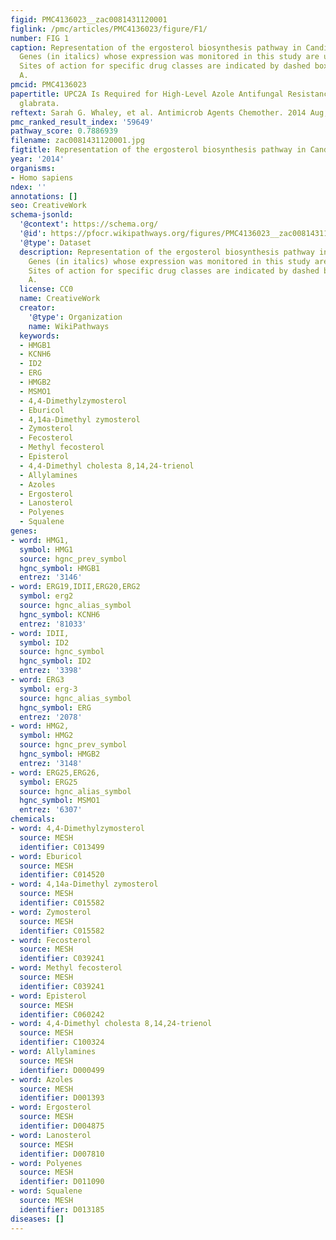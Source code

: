 ```yaml
---
figid: PMC4136023__zac0081431120001
figlink: /pmc/articles/PMC4136023/figure/F1/
number: FIG 1
caption: Representation of the ergosterol biosynthesis pathway in Candida glabrata.
  Genes (in italics) whose expression was monitored in this study are underlined.
  Sites of action for specific drug classes are indicated by dashed box. CoA, coenzyme
  A.
pmcid: PMC4136023
papertitle: UPC2A Is Required for High-Level Azole Antifungal Resistance in Candida
  glabrata.
reftext: Sarah G. Whaley, et al. Antimicrob Agents Chemother. 2014 Aug;58(8):4543-4554.
pmc_ranked_result_index: '59649'
pathway_score: 0.7886939
filename: zac0081431120001.jpg
figtitle: Representation of the ergosterol biosynthesis pathway in Candida glabrata
year: '2014'
organisms:
- Homo sapiens
ndex: ''
annotations: []
seo: CreativeWork
schema-jsonld:
  '@context': https://schema.org/
  '@id': https://pfocr.wikipathways.org/figures/PMC4136023__zac0081431120001.html
  '@type': Dataset
  description: Representation of the ergosterol biosynthesis pathway in Candida glabrata.
    Genes (in italics) whose expression was monitored in this study are underlined.
    Sites of action for specific drug classes are indicated by dashed box. CoA, coenzyme
    A.
  license: CC0
  name: CreativeWork
  creator:
    '@type': Organization
    name: WikiPathways
  keywords:
  - HMGB1
  - KCNH6
  - ID2
  - ERG
  - HMGB2
  - MSMO1
  - 4,4-Dimethylzymosterol
  - Eburicol
  - 4,14a-Dimethyl zymosterol
  - Zymosterol
  - Fecosterol
  - Methyl fecosterol
  - Episterol
  - 4,4-Dimethyl cholesta 8,14,24-trienol
  - Allylamines
  - Azoles
  - Ergosterol
  - Lanosterol
  - Polyenes
  - Squalene
genes:
- word: HMG1,
  symbol: HMG1
  source: hgnc_prev_symbol
  hgnc_symbol: HMGB1
  entrez: '3146'
- word: ERG19,IDII,ERG20,ERG2
  symbol: erg2
  source: hgnc_alias_symbol
  hgnc_symbol: KCNH6
  entrez: '81033'
- word: IDII,
  symbol: ID2
  source: hgnc_symbol
  hgnc_symbol: ID2
  entrez: '3398'
- word: ERG3
  symbol: erg-3
  source: hgnc_alias_symbol
  hgnc_symbol: ERG
  entrez: '2078'
- word: HMG2,
  symbol: HMG2
  source: hgnc_prev_symbol
  hgnc_symbol: HMGB2
  entrez: '3148'
- word: ERG25,ERG26,
  symbol: ERG25
  source: hgnc_alias_symbol
  hgnc_symbol: MSMO1
  entrez: '6307'
chemicals:
- word: 4,4-Dimethylzymosterol
  source: MESH
  identifier: C013499
- word: Eburicol
  source: MESH
  identifier: C014520
- word: 4,14a-Dimethyl zymosterol
  source: MESH
  identifier: C015582
- word: Zymosterol
  source: MESH
  identifier: C015582
- word: Fecosterol
  source: MESH
  identifier: C039241
- word: Methyl fecosterol
  source: MESH
  identifier: C039241
- word: Episterol
  source: MESH
  identifier: C060242
- word: 4,4-Dimethyl cholesta 8,14,24-trienol
  source: MESH
  identifier: C100324
- word: Allylamines
  source: MESH
  identifier: D000499
- word: Azoles
  source: MESH
  identifier: D001393
- word: Ergosterol
  source: MESH
  identifier: D004875
- word: Lanosterol
  source: MESH
  identifier: D007810
- word: Polyenes
  source: MESH
  identifier: D011090
- word: Squalene
  source: MESH
  identifier: D013185
diseases: []
---
```

